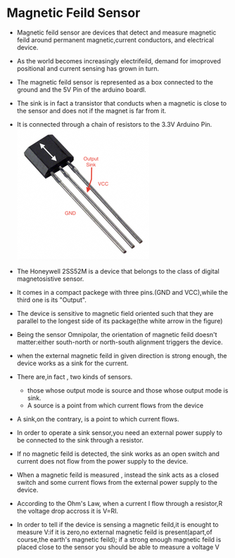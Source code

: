 # Magnetic Feild Sensor

- Magnetic feild sensor are devices that detect and measure magnetic feild around permanent magnetic,current conductors, and electrical device.
- As the world becomes increasingly electrifeild, demand for imoproved positional and current sensing has grown in turn.
- The magnetic feild sensor is represented as a box connected to the ground and the 5V Pin of the arduino boardl.
- The sink is in fact a transistor that conducts when a magnetic is close to the sensor and does not if the magnet is far from it.
- It is connected through a chain of resistors to the 3.3V Arduino Pin.
![Magnetic Feild Sensor](IMG/MagneticFieldSensor.png)

- The Honeywell 2SS52M is a device that belongs to the class of digital magnetosistive sensor.
- It comes in a compact packege with three pins.(GND and VCC),while the third one is its "Output".
- The device is sensitive to magnetic field oriented such that they are parallel to the longest side of its package(the white arrow in the figure)
- Being the sensor Omnipolar, the orientation of magnetic feild doesn't matter:either south-north or north-south alignment triggers the device.
- when the external magnetic feild in given direction is strong enough, the device works as a sink for the current.
- There are,in fact , two kinds of sensors.
  - those whose output mode is source and those whose output mode is sink.
  - A source is a point from which current flows from the device
- A sink,on the contrary, is a point to which current flows.
- In order to operate a sink sensor,you need an external power supply to be connected to the sink through a resistor.
- If no magnetic feild is detected, the sink works as an open switch and current does not flow from the power supply to the device.
- When a magnetic feild is measured , instead the sink acts as a closed switch and some current flows from the external power supply to the device.
- According to the Ohm's Law, when a current I flow through a resistor,R the voltage drop accross it is V=RI.
- In order to tell if the device is sensing a magnetic feild,it is enought to measure V:if it is zero,no external magnetic feild is present(apart,of course,the earth's magnetic feild);
if a strong enough magnetic feild is placed close to the sensor you should be able to measure a voltage V
